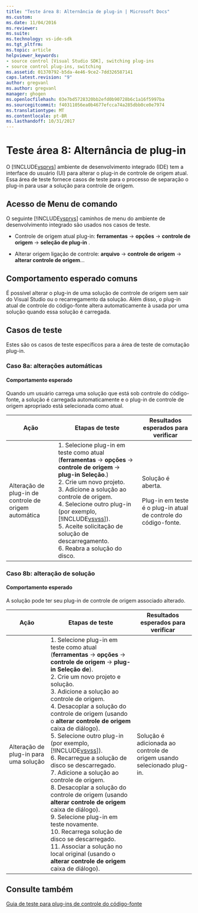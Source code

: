 ```yaml
---
title: "Teste área 8: Alternância de plug-in | Microsoft Docs"
ms.custom: 
ms.date: 11/04/2016
ms.reviewer: 
ms.suite: 
ms.technology: vs-ide-sdk
ms.tgt_pltfrm: 
ms.topic: article
helpviewer_keywords:
- source control [Visual Studio SDK], switching plug-ins
- source control plug-ins, switching
ms.assetid: 01370792-b5da-4e46-9ce2-7dd326587141
caps.latest.revision: "9"
author: gregvanl
ms.author: gregvanl
manager: ghogen
ms.openlocfilehash: 03e7bd5728320bb2efd0b90728b6c1a16f5997ba
ms.sourcegitcommit: f40311056ea0b4677efcca74a285dbb0ce0e7974
ms.translationtype: MT
ms.contentlocale: pt-BR
ms.lasthandoff: 10/31/2017
---
```

# <a name="test-area-8-plug-in-switching"></a>Teste área 8: Alternância de plug-in
O [!INCLUDE[vsprvs](../../code-quality/includes/vsprvs_md.md)] ambiente de desenvolvimento integrado (IDE) tem a interface do usuário (UI) para alterar o plug-in de controle de origem atual. Essa área de teste fornece casos de teste para o processo de separação o plug-in para usar a solução para controle de origem.  
  
## <a name="command-menu-access"></a>Acesso de Menu de comando  
 O seguinte [!INCLUDE[vsprvs](../../code-quality/includes/vsprvs_md.md)] caminhos de menu do ambiente de desenvolvimento integrado são usados nos casos de teste.  
  
-   Controle de origem atual plug-in: **ferramentas** -> **opções** -> **controle de origem** -> **seleção de plug-in** .  
  
-   Alterar origem ligação de controle: **arquivo** -> **controle de origem** -> **alterar controle de origem**...  
  
## <a name="common-expected-behavior"></a>Comportamento esperado comuns  
 É possível alterar o plug-in de uma solução de controle de origem sem sair do Visual Studio ou o recarregamento da solução. Além disso, o plug-in atual de controle do código-fonte altera automaticamente à usada por uma solução quando essa solução é carregada.  
  
## <a name="test-cases"></a>Casos de teste  
 Estes são os casos de teste específicos para a área de teste de comutação plug-in.  
  
### <a name="case-8a-automatic-change"></a>Caso 8a: alterações automáticas  
  
#### <a name="expected-behavior"></a>Comportamento esperado  
 Quando um usuário carrega uma solução que está sob controle do código-fonte, a solução é carregada automaticamente e o plug-in de controle de origem apropriado está selecionada como atual.  
  
|Ação|Etapas de teste|Resultados esperados para verificar|  
|------------|----------------|--------------------------------|  
|Alteração de plug-in de controle de origem automática|1.  Selecione plug-in em teste como atual (**ferramentas** -> **opções** -> **controle de origem** -> **plug-in Seleção**.)<br />2.  Crie um novo projeto.<br />3.  Adicione a solução ao controle de origem.<br />4.  Selecione outro plug-in (por exemplo, [!INCLUDE[vsvss](../../extensibility/includes/vsvss_md.md)]).<br />5.  Aceite solicitação de solução de descarregamento.<br />6.  Reabra a solução do disco.|Solução é aberta.<br /><br /> Plug-in em teste é o plug-in atual de controle do código-fonte.|  
  
### <a name="case-8b-solution-based-change"></a>Caso 8b: alteração de solução  
  
#### <a name="expected-behavior"></a>Comportamento esperado  
 A solução pode ter seu plug-in de controle de origem associado alterado.  
  
|Ação|Etapas de teste|Resultados esperados para verificar|  
|------------|----------------|--------------------------------|  
|Alteração de plug-in para uma solução|1.  Selecione plug-in em teste como atual (**ferramentas** -> **opções** -> **controle de origem** -> **plug-in Seleção de**).<br />2.  Crie um novo projeto e solução.<br />3.  Adicione a solução ao controle de origem.<br />4.  Desacoplar a solução do controle de origem (usando o **alterar controle de origem** caixa de diálogo).<br />5.  Selecione outro plug-in (por exemplo, [!INCLUDE[vsvss](../../extensibility/includes/vsvss_md.md)]).<br />6.  Recarregue a solução de disco se descarregado.<br />7.  Adicione a solução ao controle de origem.<br />8.  Desacoplar a solução do controle de origem (usando **alterar controle de origem** caixa de diálogo).<br />9. Selecione plug-in em teste novamente.<br />10. Recarrega solução de disco se descarregado.<br />11. Associar a solução no local original (usando o **alterar controle de origem** caixa de diálogo).|Solução é adicionada ao controle de origem usando selecionado plug-in.|  
  
## <a name="see-also"></a>Consulte também  
 [Guia de teste para plug-ins de controle do código-fonte](../../extensibility/internals/test-guide-for-source-control-plug-ins.md)